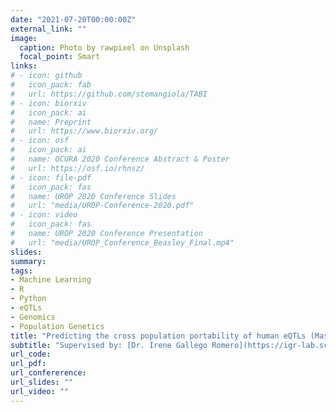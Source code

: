 ```yaml
---
date: "2021-07-20T00:00:00Z"
external_link: ""
image:
  caption: Photo by rawpixel on Unsplash
  focal_point: Smart
links:
# - icon: github
#   icon_pack: fab
#   url: https://github.com/stemangiola/TABI
# - icon: biorxiv
#   icon_pack: ai
#   name: Preprint
#   url: https://www.biorxiv.org/
# - icon: osf
#   icon_pack: ai
#   name: OCURA 2020 Conference Abstract & Poster
#   url: https://osf.io/rhnsz/
# - icon: file-pdf
#   icon_pack: fas
#   name: UROP 2020 Conference Slides
#   url: "media/UROP-Conference-2020.pdf"
# - icon: video
#   icon_pack: fas
#   name: UROP 2020 Conference Presentation 
#   url: "media/UROP_Conference_Beasley_Final.mp4"
slides: 
summary: 
tags:
- Machine Learning
- R
- Python
- eQTLs
- Genomics
- Population Genetics
title: "Predicting the cross population portability of human eQTLs (Masters Project, 2021 - )"
subtitle: "Supervised by: [Dr. Irene Gallego Romero](https://igr-lab.science.unimelb.edu.au/) & [Dr. Christina Azodi](https://azodichr.github.io/)"
url_code: 
url_pdf: 
url_confererence: 
url_slides: ""
url_video: ""
---
```



